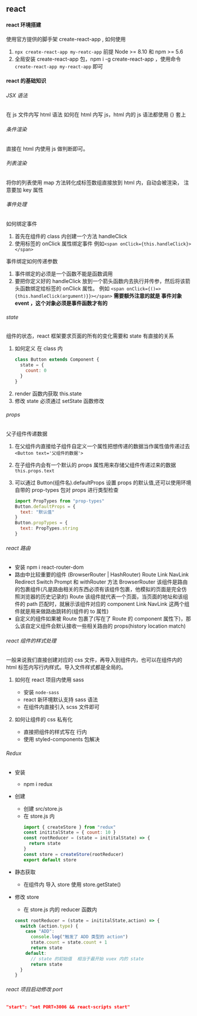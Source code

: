 ## react

#### react 环境搭建

使用官方提供的脚手架 create-react-app , 如何使用

1. `npx create-react-app my-reatc-app` 前提 Node >= 8.10 和 npm >= 5.6
2. 全局安装 create-react-app 包，npm i -g create-react-app ，使用命令 `create-react-app my-react-app` 即可

#### react 的基础知识

###### JSX 语法

在 js 文件内写 html 语法
如何在 html 内写 js，html 内的 js 语法都使用 {} 套上

###### 条件渲染

直接在 html 内使用 js 做判断即可。

###### 列表渲染

将你的列表使用 map 方法转化成标签数组直接放到 html 内，自动会被渲染， 注意要加 key 属性

###### 事件处理

如何绑定事件

1. 首先在组件的 class 内创建一个方法 handleClick
2. 使用标签的 onClick 属性绑定事件 例如`<span onClick={this.handleClick}></span>`

事件绑定如何传递参数

1. 事件绑定的必须是一个函数不能是函数调用
2. 要把你定义好的 handleClick 放到一个箭头函数内去执行并传参，然后将该箭头函数绑定给标签的 onClick 属性。 例如
   `<span onClick={()=> {this.handleClick(argument)}}></span>`
   **需要额外注意的就是 事件对象 event ，这个对象必须是事件函数才有的**

###### state

组件的状态，react 框架要求页面的所有的变化需要和 state 有直接的关系

1. 如何定义
   在 class 内
   ```js
   class Button extends Component {
     state = {
       count: 0
     }
   }
   ```
2. render 函数内获取 this.state
3. 修改 state 必须通过 setState 函数修改

###### props

父子组件传递数据

1. 在父组件内直接给子组件自定义一个属性把想传递的数据当作属性值传递过去
   `<Button text='父组件的数据'>`
2. 在子组件内会有一个默认的 props 属性用来存储父组件传递过来的数据
   `this.props.text`
3. 可以通过 Button(组件名).defaultProps 设置 props 的默认值,还可以使用环境自带的 prop-types 包对 props 进行类型检查

   ```js
   import PropTypes from "prop-types"
   Button.defaultProps = {
     text: "默认值"
   }
   Button.propTypes = {
     text: PropTypes.string
   }
   ```

###### react 路由

- 安装 npm i react-router-dom
- 路由中比较重要的组件 (BrowserRouter | HashRouter) Route Link NavLink Redirect Switch Prompt 和 withRouter 方法
  BrowserRouter 该组件是路由的包裹组件(凡是路由相关的东西必须有该组件包裹，他模拟的页面是完全仿照浏览器的历史记录的)
  Route 该组件就代表一个页面，当页面的地址和该组件的 path 匹配时，就展示该组件对应的 component
  Link NavLink 这两个组件就是用来做路由跳转的(组件的 to 属性)
- 自定义的组件如果被 Route 包裹了(写在了 Route 的 component 属性下)，那么该自定义组件会默认接收一些相关路由的 props(history location match)

###### react 组件的样式处理

一般来说我们直接创建对应的 css 文件，再导入到组件内，也可以在组件内的 html 标签内写行内样式。导入文件样式都是全局的。

1. 如何在 react 项目内使用 sass

   - 安装 `node-sass`
   - react 新环境默认支持 sass 语法
   - 在组件内直接引入 scss 文件即可

2. 如何让组件的 css 私有化

   - 直接把组件的样式写在 行内
   - 使用 styled-components 包解决

###### Redux

- 安装

  - npm i redux

- 创建

  - 创建 src/store.js
  - 在 store.js 内
    ```js
    import { createStore } from "redux"
    const inititalState = { count: 10 }
    const rootReducer = (state = inititalState) => {
      return state
    }
    const store = createStore(rootReducer)
    export default store
    ```

- 静态获取

  - 在组件内 导入 store 使用 store.getState()

- 修改 store
  - 在 store.js 内的 reducer 函数内
  ```js
  const rootReducer = (state = inititalState,action) => {
    switch (action.type) {
      case "ADD":
        console.log("触发了 ADD 类型的 action")
        state.count = state.count + 1
        return state
      default:
        // state 的初始值  相当于最开始 vuex 内的 state
        return state
    }
  }
  ```

###### react 项目启动修改 port

```json
"start": "set PORT=3006 && react-scripts start"
```
